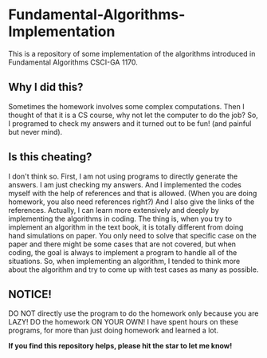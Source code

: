 # Fundamental-Algorithms-Implementation
This is a repository of some implementation of the algorithms introduced in Fundamental Algorithms CSCI-GA 1170.
## Why I did this?
Sometimes the homework involves some complex computations. Then I thought of that it is a CS course, why not let the computer to do the job? So, I programed to check my answers and it turned out to be fun! (and painful but never mind).
## Is this cheating?
I don't think so. First, I am not using programs to directly generate the answers. I am just checking my answers. And I implemented the codes myself with the help of references and that is allowed. (When you are doing homework, you also need references right?) And I also give the links of the references. Actually, I can learn more extensively and deeply by implementing the algorithms in coding.
The thing is, when you try to implement an algorithm in the text book, it is totally different from doing hand simulations on paper. You only need to solve that specific case on the paper and there might be some cases that are not covered, but when coding, the goal is always to implement a program to handle all of the situations. So, when implementing an algorithm, I tended to think more about the algorithm and try to come up with test cases as many as possible.
## NOTICE!
DO NOT directly use the program to do the homework only because you are LAZY!
DO the homework ON YOUR OWN!
I have spent hours on these programs, for more than just doing homework and learned a lot. 

**If you find this repository helps, please hit the star to let me know!**
